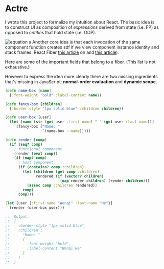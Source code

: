 # Actre

I wrote this project to formalize my intuition about React. The basic idea is to construct UI as composition of *expressions* derived from state (i.e. FP) as opposed to *entities* that hold state (i.e. OOP). 

![equation](https://latex.codecogs.com/svg.latex?View^n_i({\bf%20Args}^n_i,%20{\bf%20Free}^n_i)%20=%20\Big\\{%20View^{n+1}_j\big({\bf%20Args}^{n+1}_j,{\bf%20Free}^n_i%20%20\cup%20%20{\bf%20Free}^{n+1}_j%20\big)%20\Big\\})
s
Another core idea is that each invocation of the same component function creates sdf
if we view component instance identity and stack frames.
 React Fiber [this article](https://github.com/acdlite/react-fiber-architecture) on and [this article](https://github.com/reactjs/react-basic)).


Here are some of the important fields that belong to a fiber. (This list is not exhaustive.)

However to express the idea more clearly there are two missing ingredients that's missing in JavaScript:  **normal-order evaluation** and **dynamic scope**.

```clojure
(defn name-box [name]
  {:font-weight "bold" :label-content name})

(defn fancy-box [children]
  {:border-style "1px solid blue" :children children})

(defn user-box [user]
  (let [name (str (get user :first-name) " " (get user :last-name))]
    `(fancy-box ["Name: "
                 `(name-box ~~name)])))

(defn render [comp]
  (if (seq? comp)
    ; functional component
    (render (eval comp))
    (if (map? comp)
      ; host component
      (if (contains? comp :children)
        (let [children (get comp :children)
              rendered (if (vector? children)
                         (map render children) (render children))]
          (assoc comp :children rendered))
        comp)
      comp)))

(let [user {:first-name "Wenqi" :last-name "He"}]
  (render (user-box user)))

;;  Output:
;;  {
;;    :border-style "1px solid blue",
;;    :children (
;;      "Name: "
;;      {
;;        :font-weight "bold",
;;        :label-content "Wenqi He"
;;      }
;;    )
;;  }
```

